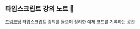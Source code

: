 ## 타입스크립트 강의 노트 📒

[드림코딩](https://academy.dream-coding.com/courses/typescript) 타입스크립트 강의를 들으며 정리한 예제 코드를 기록하는 공간
